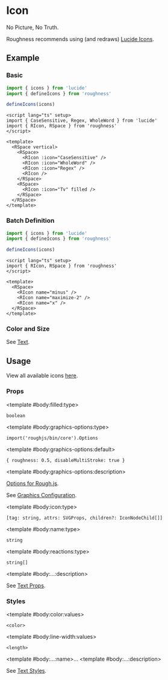 <script lang="ts" setup>
import { kebabCase } from 'lodash-es'
import { CaseSensitive, icons, Regex, Tv, WholeWord } from 'lucide'
import { defineIcons, RCard, RDetails, RIcon, RInput, RSpace, RTable, RText } from 'roughness'
import { ref } from 'vue'

defineIcons(icons)

let name = ref('pencil')
</script>

# Icon

No Picture, No Truth.

<RCard type="info">

Roughness recommends using (and redraws) [Lucide Icons](https://lucide.dev/).

</RCard>

## Example

### Basic

<RDetails>
  <template #summary>Show Code</template>

```ts
import { icons } from 'lucide'
import { defineIcons } from 'roughness'

defineIcons(icons)
```

```vue
<script lang="ts" setup>
import { CaseSensitive, Regex, WholeWord } from 'lucide'
import { RIcon, RSpace } from 'roughness'
</script>

<template>
  <RSpace vertical>
    <RSpace>
      <RIcon :icon="CaseSensitive" />
      <RIcon :icon="WholeWord" />
      <RIcon :icon="Regex" />
      <RIcon />
    </RSpace>
    <RSpace>
      <RIcon :icon="Tv" filled />
    </RSpace>
  </RSpace>
</template>
```

</RDetails>

<RSpace vertical>
  <RSpace>
    <RIcon :icon="CaseSensitive" />
    <RIcon :icon="WholeWord" />
    <RIcon :icon="Regex" />
    <RIcon />
  </RSpace>
  <RSpace>
    <RIcon :icon="Tv" filled />
  </RSpace>
</RSpace>

### Batch Definition

<RDetails>
  <template #summary>Show Code</template>

```ts
import { icons } from 'lucide'
import { defineIcons } from 'roughness'

defineIcons(icons)
```

```vue
<script lang="ts" setup>
import { RIcon, RSpace } from 'roughness'
</script>

<template>
  <RSpace>
    <RIcon name="minus" />
    <RIcon name="maximize-2" />
    <RIcon name="x" />
  </RSpace>
</template>
```

</RDetails>

<RSpace>
  <RIcon name="minus" />
  <RIcon name="maximize-2" />
  <RIcon name="x" />
</RSpace>

### Color and Size

See [Text](/components/text).

## Usage

<RSpace align="center">
  <RInput v-model="name" />
  <RIcon :name="name" />
</RSpace>

View all available icons [here](https://lucide.dev/icons/).

### Props

<RSpace>
<RTable
  :columns="['name', 'type', 'default', 'description']"
  :rows="['filled', 'graphics-options', 'icon', 'name', 'reactions', '...']"
>
  <template #body:*:name="{ row }">{{ row }}</template>

  <template #body:filled:type>

  `boolean`

  </template>
  <template #body:filled:description>

  Whether to fill the icon.

  </template>

  <template #body:graphics-options:type>

  `import('roughjs/bin/core').Options`

  </template>

  <template #body:graphics-options:default>

  `{ roughness: 0.5, disableMultiStroke: true }`

  </template>

  <template #body:graphics-options:description>

  [Options for Rough.js](https://github.com/rough-stuff/rough/wiki#options).

  See [Graphics Configuration](/components/graphics#component-prop).

  </template>

  <template #body:icon:type>

  `[tag: string, attrs: SVGProps, children?: IconNodeChild[]]`

  </template>
  <template #body:icon:description>

  Icon object conforming to the type constraint. It can be imported from [`lucide`](https://lucide.dev/guide/packages/lucide).

  `icon` has higher priority than `name`.

  </template>

  <template #body:name:type>

  `string`

  </template>
  <template #body:name:description>

  Name of the icon defined by `defineIcons`.

  </template>

  <template #body:reactions:type>

  `string[]`

  </template>
  <template #body:reactions:default>

  `[]`

  </template>
  <template #body:reactions:description>

  States that trigger graphics redrawing.

  See [Reactions](/guide/theme#reactions).

  </template>

  <template #body:...:description>

  See [Text Props](/components/text#props).

  </template>
</RTable>
</RSpace>

### Styles

<RSpace>
<RTable
  :columns="['name', 'values', 'default', 'description']"
  :rows="['color', 'line-width', '...']"
>
  <template #body:*:name="{ row }">--r-icon-{{ row }}</template>

  <template #body:color:values>

  `<color>`

  </template>
  <template #body:color:default>

  `var(--r-text-color)`

  </template>
  <template #body:color:description>
    Color of the icon.
  </template>

  <template #body:line-width:values>

  `<length>`

  </template>
  <template #body:line-width:default>

  `2px`

  </template>
  <template #body:line-width:description>
    Line width of the icon.
  </template>

  <template #body:...:name>...</template>
  <template #body:...:description>

  See [Text Styles](/components/text#styles).

  </template>
</RTable>
</RSpace>
